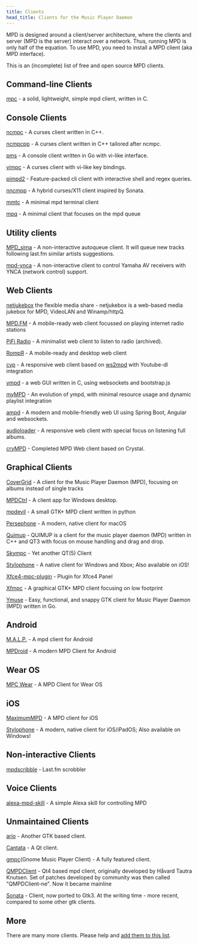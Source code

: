 ```yaml
---
title: Clients
head_title: Clients for the Music Player Daemon
---
```


MPD is designed around a client/server architecture, where the clients
and server (MPD is the server) interact over a network.  Thus, running
MPD is only half of the equation.  To use MPD, you need to install a
MPD client (aka MPD interface).

This is an (incomplete) list of free and open source MPD clients.

## Command-line Clients

[mpc](mpc/) - a solid, lightweight, simple mpd client,
written in C.

## Console Clients

[ncmpc](ncmpc/) - A curses client written in C++.

[ncmpcpp](http://rybczak.net/ncmpcpp/) - A curses client
written in C++ tailored after ncmpc.

[pms](https://github.com/ambientsound/pms) - A console client
written in Go with vi-like interface.

[vimpc](https://github.com/boysetsfrog/vimpc) - A curses client with vi-like key bindings.

[pimpd2](https://github.com/trapd00r/pimpd2) - Feature-packed cli client with interactive shell and regex queries.

[nncmpp](https://git.janouch.name/p/nncmpp) - A hybrid curses/X11 client inspired by Sonata.

[mmtc](https://github.com/figsoda/mmtc) - A minimal mpd terminal client

[mpq](https://github.com/codesoap/mpq) - A minimal client that focuses on the mpd queue

## Utility clients

[MPD_sima](https://kaliko.me/mpd-sima/) - A non-interactive autoqueue client. It will queue new tracks following last.fm similar artists suggestions.

[mpd-ynca](https://github.com/chewi/mpd-ynca) - A non-interactive client to control Yamaha AV receivers with YNCA (network control) support.

## Web Clients

[netjukebox](http://www.netjukebox.nl/) the flexible media share - netjukebox is a web-based media jukebox for MPD, VideoLAN and Winamp/httpQ.

[MPD.FM](https://github.com/florianheinemann/MPD.FM) - A mobile-ready web client focussed on playing internet radio stations

[PiFi Radio](https://rafaelc.org/pifi) - A minimalist web client to listen to radio (archived).

[RompЯ](https://fatg3erman.github.io/RompR/) - A mobile-ready and desktop web client

[cyp](https://github.com/ondras/cyp) - A responsive web client based on [ws2mpd](https://github.com/ondras/ws2mpd/) with Youtube-dl integration

[ympd](https://ympd.org/) - a web GUI written in C, using websockets and bootstrap.js

[myMPD](https://jcorporation.github.io/myMPD/) - An evolution of ympd, with minimal resource usage and dynamic playlist integration

[ampd](https://github.com/rain0r/ampd) - A modern and mobile-friendly web UI using Spring Boot, Angular and websockets.

[audioloader](https://github.com/krisek/audioloader) -  A responsive web client with special focus on listening full albums.

[cryMPD](https://github.com/mamantoha/cryMPD) -  Completed MPD Web client based on Crystal.

## Graphical Clients

[CoverGrid](https://www.suruatoel.xyz/codes/mcg) - A client for the Music Player Daemon (MPD), focusing on albums instead of single tracks

[MPDCtrl](https://github.com/torum/MPDCtrl) - A client app for Windows desktop.

[mpdevil](https://github.com/SoongNoonien/mpdevil) - A small GTK+ MPD client written in python

[Persephone](https://persephone.fm) - A modern, native client for macOS

[Quimup](https://sourceforge.net/projects/quimup/) - QUIMUP is a client for the music player daemon (MPD) written in C++ and QT3 with focus on mouse handling and drag and drop.

[Skympc](https://github.com/soramimi/SkyMPC) - Yet another QT(5) Client

[Stylophone](https://github.com/Difegue/Stylophone) - A native client for Windows and Xbox; Also available on iOS!

[Xfce4-mpc-plugin](https://goodies.xfce.org/projects/panel-plugins/xfce4-mpc-plugin) - Plugin for Xfce4 Panel

[Xfmpc](https://goodies.xfce.org/projects/applications/xfmpc) - A graphical GTK+ MPD client focusing on low footprint

[Ymuse](https://github.com/yktoo/ymuse) - Easy, functional, and snappy GTK client for Music Player Daemon (MPD) written in Go.

## Android

[M.A.L.P.](https://gitlab.com/gateship-one/malp) - A mpd client for Android

[MPDroid](https://github.com/abarisain/dmix) - A modern MPD Client for Android

## Wear OS

[MPC Wear](https://github.com/20centaurifux/mpcw) - A MPD Client for Wear OS

## iOS

[MaximumMPD](https://github.com/rbackhouse/MaximumMPD) - A MPD client for iOS

[Stylophone](https://github.com/Difegue/Stylophone) - A modern, native client for iOS/iPadOS; Also available on Windows!

## Non-interactive Clients

[mpdscribble](mpdscribble/) - Last.fm scrobbler

## Voice Clients

[alexa-mpd-skill](https://github.com/stengland/alexa-mpd-skill) - A simple Alexa skill for controlling MPD

## Unmaintained Clients

[ario](http://ario-player.sourceforge.net/) - Another GTK based client.

[Cantata](https://github.com/cdrummond/cantata) - A Qt client.

[gmpc](http://gmpclient.org/)(Gnome Music Player Client) - A fully
featured client.

[QMPDClient](http://bitcheese.net/QMPDClient/) - Qt4 based mpd client, originally developed by Håvard Tautra Knutsen. Set of patches developed by community was then called "QMPDClient-ne". Now it became mainline

[Sonata](https://github.com/multani/sonata) - Client, now ported to Gtk3.
At the writing time - more recent, compared to some other gtk clients.

## More

There are many more clients.  Please help and
[add them to this list](https://github.com/MusicPlayerDaemon/website).
